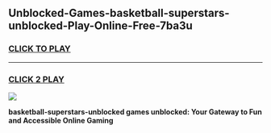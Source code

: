 
## Unblocked-Games-basketball-superstars-unblocked-Play-Online-Free-7ba3u
<h3>
<a href="https://premium76.site?title=basketball-superstars-unblocked&ref=26A">CLICK TO PLAY</a></h3>
<hr>

<h3>
<a href="https://premium76.site?title=basketball-superstars-unblocked&ref=26A">CLICK 2 PLAY</a>
  
</h3>

<a href="https://premium76.site?title=basketball-superstars-unblocked&ref=26A"><img src="https://clearcache.store/games.png"></a>


**basketball-superstars-unblocked games unblocked: Your Gateway to Fun and Accessible Online Gaming**

